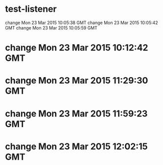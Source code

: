 # test-listener

change Mon 23 Mar 2015 10:05:38 GMT
change Mon 23 Mar 2015 10:05:42 GMT
change Mon 23 Mar 2015 10:05:59 GMT
# change Mon 23 Mar 2015 10:12:42 GMT
# change Mon 23 Mar 2015 11:29:30 GMT
# change Mon 23 Mar 2015 11:59:23 GMT
# change Mon 23 Mar 2015 12:02:15 GMT
